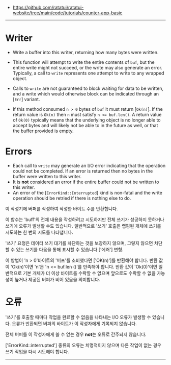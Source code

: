 - https://github.com/ratatui/ratatui-website/tree/main/code/tutorials/counter-app-basic

<hr />

# Writer
- Write a buffer into this writer, returning how many bytes were written.

- This function will attempt to write the entire contents of `buf`, but the entire write might not succeed, or the write may also generate an error. Typically, a call to `write` represents one attempt to write to any wrapped object.

- Calls to `write` are not guaranteed to block waiting for data to be written, and a write which would otherwise block can be indicated through an [`Err`] variant.

- If this method consumed `n > 0` bytes of `buf` it must return [`Ok(n)`]. If the return value is `Ok(n)` then `n` must satisfy `n <= buf.len()`. A return value of `Ok(0)` typically means that the underlying object is no longer able to accept bytes and will likely not be able to in the future as well, or that the buffer provided is empty.
 
# Errors
 
- Each call to `write` may generate an I/O error indicating that the operation could not be completed. If an error is returned then no bytes in the buffer were written to this writer.
- It is **not** considered an error if the entire buffer could not be written to this writer.
- An error of the [`ErrorKind::Interrupted`] kind is non-fatal and the write operation should be retried if there is nothing else to do.

이 작성기에 버퍼를 작성하여 작성한 바이트 수를 반환합니다.

 이 함수는 'buff'의 전체 내용을 작성하려고 시도하지만
 전체 쓰기가 성공하지 못하거나 쓰기에 오류가 발생할 수도 있습니다. 일반적으로 '쓰기' 호출은 랩핑된 개체에 쓰기를 시도하는 한 번의 시도를 나타냅니다.

  '쓰기' 요청은 데이터 쓰기 대기를 차단하는 것을 보장하지 않으며, 그렇지 않으면 차단할 수 있는 쓰기를 다음을 통해 표시할 수 있습니다
 ['에러'] 변형.

  이 방법이 'n > 0'바이트의 '버프'를 소비했다면 ['OK(n)']를 반환해야 합니다.
반환 값이 'Ok(n)'이면 'n'은 'n <= buf.len ()'를 만족해야 합니다.
반환 값이 'Ok(0)'이면 일반적으로 기본 개체가 더 이상 바이트를 수락할 수 없으며 앞으로도 수락할 수 없을 가능성이 높거나 제공된 버퍼가 비어 있음을 의미합니다.
 
# 오류
 
  '쓰기'를 호출할 때마다 작업을 완료할 수 없음을 나타내는 I/O 오류가 발생할 수 있습니다. 오류가 반환되면 버퍼의 바이트가 이 작성자에게 기록되지 않습니다.

 전체 버퍼를 이 작성자에게 쓸 수 없는 경우 **not**는 오류로 간주되지 않습니다.

 ['ErrorKind::interrupted'] 종류의 오류는 치명적이지 않으며 다른 작업이 없는 경우 쓰기 작업을 다시 시도해야 합니다.

<hr />
 

